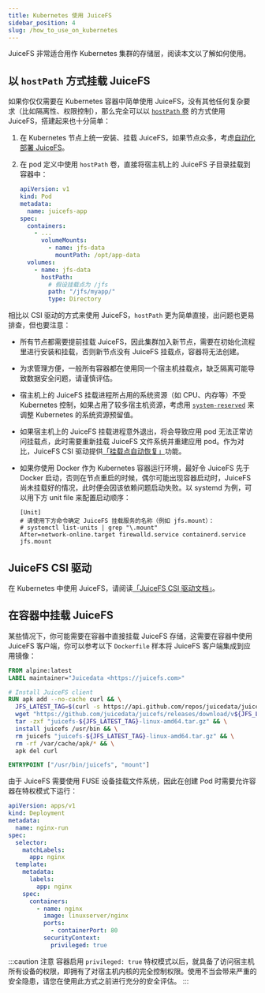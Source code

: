 ```yaml
---
title: Kubernetes 使用 JuiceFS
sidebar_position: 4
slug: /how_to_use_on_kubernetes
---
```


JuiceFS 非常适合用作 Kubernetes 集群的存储层，阅读本文以了解如何使用。

## 以 `hostPath` 方式挂载 JuiceFS

如果你仅仅需要在 Kubernetes 容器中简单使用 JuiceFS，没有其他任何复杂要求（比如隔离性、权限控制），那么完全可以以 [`hostPath` 卷](https://kubernetes.io/zh-cn/docs/concepts/storage/volumes/#hostpath) 的方式使用 JuiceFS，搭建起来也十分简单：

1. 在 Kubernetes 节点上统一安装、挂载 JuiceFS，如果节点众多，考虑[自动化部署 JuiceFS](./automation.md)。
1. 在 pod 定义中使用 `hostPath` 卷，直接将宿主机上的 JuiceFS 子目录挂载到容器中：

   ```yaml {8-15}
   apiVersion: v1
   kind: Pod
   metadata:
     name: juicefs-app
   spec:
     containers:
       - ...
         volumeMounts:
           - name: jfs-data
             mountPath: /opt/app-data
     volumes:
       - name: jfs-data
         hostPath:
           # 假设挂载点为 /jfs
           path: "/jfs/myapp/"
           type: Directory
   ```

相比以 CSI 驱动的方式来使用 JuiceFS，`hostPath` 更为简单直接，出问题也更易排查，但也要注意：

* 所有节点都需要提前挂载 JuiceFS，因此集群加入新节点，需要在初始化流程里进行安装和挂载，否则新节点没有 JuiceFS 挂载点，容器将无法创建。
* 为求管理方便，一般所有容器都在使用同一个宿主机挂载点，缺乏隔离可能导致数据安全问题，请谨慎评估。
* 宿主机上的 JuiceFS 挂载进程所占用的系统资源（如 CPU、内存等）不受 Kubernetes 控制，如果占用了较多宿主机资源，考虑用 [`system-reserved`](https://kubernetes.io/zh-cn/docs/tasks/administer-cluster/reserve-compute-resources/#system-reserved) 来调整 Kubernetes 的系统资源预留值。
* 如果宿主机上的 JuiceFS 挂载进程意外退出，将会导致应用 pod 无法正常访问挂载点，此时需要重新挂载 JuiceFS 文件系统并重建应用 pod。作为对比，JuiceFS CSI 驱动提供[「挂载点自动恢复」](https://juicefs.com/docs/zh/csi/recover-failed-mountpoint)功能。
* 如果你使用 Docker 作为 Kubernetes 容器运行环境，最好令 JuiceFS 先于 Docker 启动，否则在节点重启的时候，偶尔可能出现容器启动时，JuiceFS 尚未挂载好的情况，此时便会因该依赖问题启动失败。以 systemd 为例，可以用下方 unit file 来配置启动顺序：

  ```systemd title="/etc/systemd/system/docker.service.d/override.conf"
  [Unit]
  # 请使用下方命令确定 JuiceFS 挂载服务的名称（例如 jfs.mount）：
  # systemctl list-units | grep "\.mount"
  After=network-online.target firewalld.service containerd.service jfs.mount
  ```

## JuiceFS CSI 驱动

在 Kubernetes 中使用 JuiceFS，请阅读[「JuiceFS CSI 驱动文档」](https://juicefs.com/docs/zh/csi/introduction)。

## 在容器中挂载 JuiceFS

某些情况下，你可能需要在容器中直接挂载 JuiceFS 存储，这需要在容器中使用 JuiceFS 客户端，你可以参考以下 `Dockerfile` 样本将 JuiceFS 客户端集成到应用镜像：

```dockerfile title="Dockerfile"
FROM alpine:latest
LABEL maintainer="Juicedata <https://juicefs.com>"

# Install JuiceFS client
RUN apk add --no-cache curl && \
  JFS_LATEST_TAG=$(curl -s https://api.github.com/repos/juicedata/juicefs/releases/latest | grep 'tag_name' | cut -d '"' -f 4 | tr -d 'v') && \
  wget "https://github.com/juicedata/juicefs/releases/download/v${JFS_LATEST_TAG}/juicefs-${JFS_LATEST_TAG}-linux-amd64.tar.gz" && \
  tar -zxf "juicefs-${JFS_LATEST_TAG}-linux-amd64.tar.gz" && \
  install juicefs /usr/bin && \
  rm juicefs "juicefs-${JFS_LATEST_TAG}-linux-amd64.tar.gz" && \
  rm -rf /var/cache/apk/* && \
  apk del curl

ENTRYPOINT ["/usr/bin/juicefs", "mount"]
```

由于 JuiceFS 需要使用 FUSE 设备挂载文件系统，因此在创建 Pod 时需要允许容器在特权模式下运行：

```yaml {19-20}
apiVersion: apps/v1
kind: Deployment
metadata:
  name: nginx-run
spec:
  selector:
    matchLabels:
      app: nginx
  template:
    metadata:
      labels:
        app: nginx
    spec:
      containers:
        - name: nginx
          image: linuxserver/nginx
          ports:
            - containerPort: 80
          securityContext:
            privileged: true
```

:::caution 注意
容器启用 `privileged: true` 特权模式以后，就具备了访问宿主机所有设备的权限，即拥有了对宿主机内核的完全控制权限。使用不当会带来严重的安全隐患，请您在使用此方式之前进行充分的安全评估。
:::
